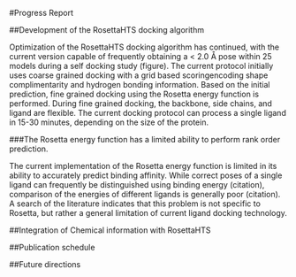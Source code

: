 #Progress Report

##Development of the RosettaHTS docking algorithm

Optimization of the RosettaHTS docking algorithm has continued, with the current version capable of frequently obtaining a < 2.0 Å pose within 25 models during a self docking study (figure).  The current protocol initially uses coarse grained docking with a grid based scoringencoding shape complimentarity and hydrogen bonding information.  Based on the initial prediction, fine grained docking using the Rosetta energy function is performed.  During fine grained docking, the backbone, side chains, and ligand are flexible. The current docking protocol can process a single ligand in 15-30 minutes, depending on the size of the protein.

###The Rosetta energy function has a limited ability to perform rank order prediction.

The current implementation of the Rosetta energy function is limited in its ability to accurately predict binding affinity.  While correct poses of a single ligand can frequently be distinguished using binding energy (citation), comparison of the energies of different ligands is generally poor (citation).  A search of the literature indicates that this problem is not specific to Rosetta, but rather a general limitation of current ligand docking technology. 

##Integration of Chemical information with RosettaHTS



##Publication schedule

##Future directions